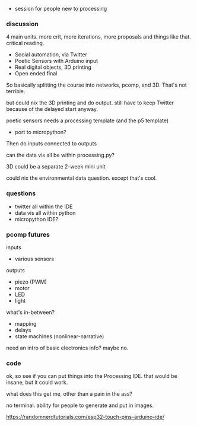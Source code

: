 - session for people new to processing

### discussion

4 main units. more crit, more iterations, more proposals and things like that.
critical reading.

- Social automation, via Twitter
- Poetic Sensors with Arduino input
- Real digital objects, 3D printing
- Open ended final

So basically splitting the course into networks, pcomp, and 3D. That's not terrible.

but could nix the 3D printing and do output. still have to keep Twitter because of the delayed start anyway.


poetic sensors needs a processing template (and the p5 template)

- port to micropython?


Then do inputs connected to outputs

can the data vis all be within processing.py?

3D could be a separate 2-week mini unit

could nix the environmental data question. except that's cool.


### questions
- twitter all within the IDE
- data vis all within python
- micropython IDE?

### pcomp futures


inputs
- various sensors

outputs
- piezo (PWM)
- motor
- LED
- light

what's in-between?
- mapping
- delays
- state machines (nonlinear-narrative)

need an intro of basic electronics info? maybe no.


### code

ok, so see if you can put things into the Processing IDE. that would be insane, but it could work.

what does this get me, other than a pain in the ass?

no terminal. ability for people to generate and put in images.


https://randomnerdtutorials.com/esp32-touch-pins-arduino-ide/
